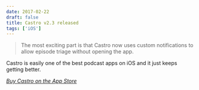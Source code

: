 ```yaml
---
date: 2017-02-22
draft: false
title: Castro v2.3 released
tags: ['iOS']
---
```


> The most exciting part is that Castro now uses custom notifications to allow episode triage without opening the app.

Castro is easily one of the best podcast apps on iOS and it just keeps getting better.<!-- excerpt -->

_[Buy Castro on the App Store](https://geo.itunes.apple.com/us/app/castro-podcast-player/id1080840241)_

